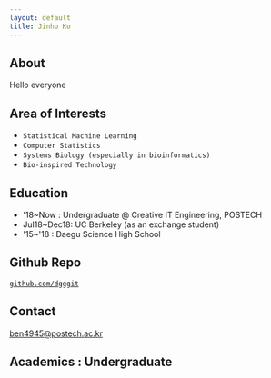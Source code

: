```yaml
---
layout: default
title: Jinho Ko
---
```


## About
Hello everyone


## Area of Interests
- `Statistical Machine Learning`
- `Computer Statistics`
- `Systems Biology (especially in bioinformatics)`
- `Bio-inspired Technology`


## Education

+ '18~Now : Undergraduate @ Creative IT Engineering, POSTECH
+ Jul18~Dec18: UC Berkeley (as an exchange student)
+ '15~'18 : Daegu Science High School

## Github Repo
[`github.com/dgggit`](http://github.com/dgggit)

## Contact
ben4945@postech.ac.kr  

## Academics : Undergraduate

